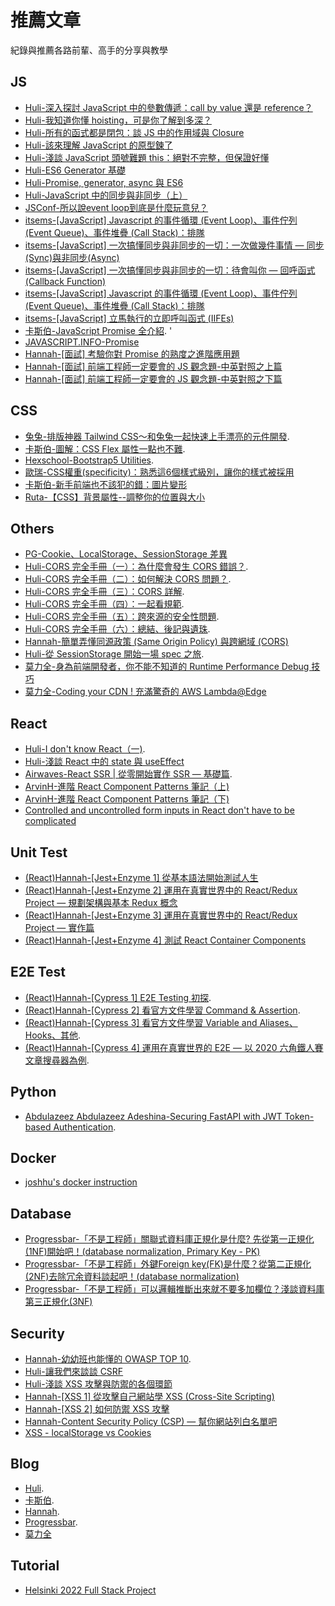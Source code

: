 # 推薦文章
紀錄與推薦各路前輩、高手的分享與教學

## JS
- [Huli-深入探討 JavaScript 中的參數傳遞：call by value 還是 reference？](https://github.com/aszx87410/blog/issues/30)  
- [Huli-我知道你懂 hoisting，可是你了解到多深？](https://github.com/aszx87410/blog/issues/34)  
- [Huli-所有的函式都是閉包：談 JS 中的作用域與 Closure](https://github.com/aszx87410/blog/issues/35)  
- [Huli-該來理解 JavaScript 的原型鍊了](https://github.com/aszx87410/blog/issues/18)  
- [Huli-淺談 JavaScript 頭號難題 this：絕對不完整，但保證好懂](https://github.com/aszx87410/blog/issues/39)  
- [Huli-ES6 Generator 基礎](https://github.com/aszx87410/blog/issues/1)  
- [Huli-Promise, generator, async 與 ES6](https://github.com/aszx87410/blog/issues/2)  
- [Huli-JavaScript 中的同步與非同步（上）](https://github.com/aszx87410/blog/issues/49)
- [JSConf-所以說event loop到底是什麼玩意兒？](https://www.youtube.com/watch?v=8aGhZQkoFbQ&ab_channel=JSConf)
- [itsems-[JavaScript] Javascript 的事件循環 (Event Loop)、事件佇列 (Event Queue)、事件堆疊 (Call Stack)：排隊](https://medium.com/itsems-frontend/javascript-event-loop-event-queue-call-stack-74a02fed5625)
- [itsems-[JavaScript] 一次搞懂同步與非同步的一切：一次做幾件事情 — 同步(Sync)與非同步(Async)](https://medium.com/itsems-frontend/javascript-sync-async-22e75e1ca1dc)
- [itsems-[JavaScript] 一次搞懂同步與非同步的一切：待會叫你 — 回呼函式(Callback Function)](https://medium.com/itsems-frontend/javascript-callback-function-993abc2c0b42)
- [itsems-[JavaScript] Javascript 的事件循環 (Event Loop)、事件佇列 (Event Queue)、事件堆疊 (Call Stack)：排隊](https://medium.com/itsems-frontend/javascript-event-loop-event-queue-call-stack-74a02fed5625)
- [itsems-[JavaScript] 立馬執行的立即呼叫函式 (IIFEs)](https://medium.com/itsems-frontend/javascript-iifes-5d83aeec11de)
- [卡斯伯-JavaScript Promise 全介紹](https://wcc723.github.io/development/2020/02/16/all-new-promise/). '
- [JAVASCRIPT.INFO-Promise](https://javascript.info/promise-basics)
- [Hannah-[面試] 考驗你對 Promise 的熟度之進階應用題](https://medium.com/starbugs/%E9%9D%A2%E8%A9%A6-%E8%80%83%E9%A9%97%E4%BD%A0%E5%B0%8D-promise-%E7%9A%84%E7%86%9F%E5%BA%A6%E4%B9%8B%E9%80%B2%E9%9A%8E%E6%87%89%E7%94%A8%E9%A1%8C-6eda0dd0d767)
- [Hannah-[面試] 前端工程師一定要會的 JS 觀念題-中英對照之上篇](https://medium.com/starbugs/%E9%9D%A2%E8%A9%A6-%E5%89%8D%E7%AB%AF%E5%B7%A5%E7%A8%8B%E5%B8%AB%E4%B8%80%E5%AE%9A%E8%A6%81%E6%9C%83%E7%9A%84-js-%E8%A7%80%E5%BF%B5%E9%A1%8C-%E4%B8%AD%E8%8B%B1%E5%B0%8D%E7%85%A7%E4%B9%8B%E4%B8%8A%E7%AF%87-3b0a3feda14f)
- [Hannah-[面試] 前端工程師一定要會的 JS 觀念題-中英對照之下篇](https://medium.com/starbugs/%E9%9D%A2%E8%A9%A6-%E5%89%8D%E7%AB%AF%E5%B7%A5%E7%A8%8B%E5%B8%AB%E4%B8%80%E5%AE%9A%E8%A6%81%E6%9C%83%E7%9A%84-js-%E8%A7%80%E5%BF%B5%E9%A1%8C-%E4%B8%AD%E8%8B%B1%E5%B0%8D%E7%85%A7%E4%B9%8B%E4%B8%8B%E7%AF%87-fd46292e374b)


## CSS
- [兔兔-排版神器 Tailwind CSS～和兔兔一起快速上手漂亮的元件開發](https://ithelp.ithome.com.tw/articles/10259296). 
- [卡斯伯-圖解：CSS Flex 屬性一點也不難](https://wcc723.github.io/css/2017/07/21/css-flex/). 
- [Hexschool-Bootstrap5 Utilities](https://bootstrap5.hexschool.com/docs/5.0/getting-started/introduction/). 
- [歐瑞-CSS權重(specificity)：熟悉這6個樣式級別，讓你的樣式被採用](https://selflearningsuccess.com/css-specificity/)
- [卡斯伯-新手前端也不該犯的錯：圖片變形](https://wcc723.github.io/development/2020/10/11/img-cover/)
- [Ruta-【CSS】背景屬性--調整你的位置與大小](https://medium.com/@RUE503/css-%E8%83%8C%E6%99%AF%E5%B1%AC%E6%80%A7-%E8%AA%BF%E6%95%B4%E4%BD%A0%E7%9A%84%E4%BD%8D%E7%BD%AE%E8%88%87%E5%A4%A7%E5%B0%8F-964170fbe1ed)


## Others
- [PG-Cookie、LocalStorage、SessionStorage 差異](https://bebeboboha.github.io/2019/06/18/cookie-localstorage-sessionstorage/)
- [Huli-CORS 完全手冊（一）：為什麼會發生 CORS 錯誤？](https://github.com/aszx87410/blog/issues/68). 
- [Huli-CORS 完全手冊（二）：如何解決 CORS 問題？](https://github.com/aszx87410/blog/issues/69). 
- [Huli-CORS 完全手冊（三）：CORS 詳解](https://github.com/aszx87410/blog/issues/70). 
- [Huli-CORS 完全手冊（四）：一起看規範](https://github.com/aszx87410/blog/issues/71). 
- [Huli-CORS 完全手冊（五）：跨來源的安全性問題](https://github.com/aszx87410/blog/issues/72). 
- [Huli-CORS 完全手冊（六）：總結、後記與遺珠](https://github.com/aszx87410/blog/issues/73). 
- [Hannah-簡單弄懂同源政策 (Same Origin Policy) 與跨網域 (CORS)](https://medium.com/starbugs/%E5%BC%84%E6%87%82%E5%90%8C%E6%BA%90%E6%94%BF%E7%AD%96-same-origin-policy-%E8%88%87%E8%B7%A8%E7%B6%B2%E5%9F%9F-cors-e2e5c1a53a19)
- [Huli-從 SessionStorage 開始一場 spec 之旅](https://github.com/aszx87410/blog/issues/62). 
- [莫力全-身為前端開發者，你不能不知道的 Runtime Performance Debug 技巧](https://medium.com/starbugs/%E8%BA%AB%E7%82%BA%E5%89%8D%E7%AB%AF%E9%96%8B%E7%99%BC%E8%80%85-%E4%BD%A0%E4%B8%8D%E8%83%BD%E4%B8%8D%E7%9F%A5%E9%81%93%E7%9A%84-runtime-performance-debug-%E6%8A%80%E5%B7%A7-4f0efd27b86d)
- [莫力全-Coding your CDN ! 充滿驚奇的 AWS Lambda@Edge](https://medium.com/starbugs/coding-your-cdn-%E5%85%85%E6%BB%BF%E9%A9%9A%E5%A5%87%E7%9A%84-aws-lambda-edge-763d9dd1f00d)


## React
- [Huli-I don't know React（一)](https://github.com/aszx87410/blog/issues/64). 
- [Huli-淺談 React 中的 state 與 useEffect](https://github.com/aszx87410/blog/issues/63)
- [Airwaves-React SSR | 從零開始實作 SSR — 基礎篇](https://medium.com/%E6%89%8B%E5%AF%AB%E7%AD%86%E8%A8%98/server-side-rendering-ssr-in-reactjs-part1-d2a11890abfc). 
- [ArvinH-進階 React Component Patterns 筆記（上)](https://blog.techbridge.cc/2018/06/27/advanced-react-component-patterns-note/)
- [ArvinH-進階 React Component Patterns 筆記（下)](https://blog.techbridge.cc/2018/07/21/advanced-react-component-patterns-note-II/)
- [Controlled and uncontrolled form inputs in React don't have to be complicated](https://goshacmd.com/controlled-vs-uncontrolled-inputs-react/)

## Unit Test
- [(React)Hannah-[Jest+Enzyme 1] 從基本語法開始測試人生](https://medium.com/hannah-lin/jest-enzyme-1-%E5%B0%B1%E5%BE%9E%E8%A8%88%E6%95%B8%E5%99%A8%E9%96%8B%E5%A7%8B-bd4d7d223f72)
- [(React)Hannah-[Jest+Enzyme 2] 運用在真實世界中的 React/Redux Project — 規劃架構與基本 Redux 概念](https://medium.com/hannah-lin/jest-enzyme-%E9%81%8B%E7%94%A8%E5%9C%A8%E7%9C%9F%E5%AF%A6%E4%B8%96%E7%95%8C%E4%B8%AD%E7%9A%84-react-redux-project-%E5%B0%88%E6%A1%88%E8%AC%9B%E8%A7%A3%E7%AF%87-ca370c22f745)
- [(React)Hannah-[Jest+Enzyme 3] 運用在真實世界中的 React/Redux Project — 實作篇](https://medium.com/hannah-lin/jest-enzyme-3-%E9%81%8B%E7%94%A8%E5%9C%A8%E7%9C%9F%E5%AF%A6%E4%B8%96%E7%95%8C%E4%B8%AD%E7%9A%84-react-redux-project-%E5%AF%A6%E4%BD%9C%E7%AF%87-5a0605d154d6)
- [(React)Hannah-[Jest+Enzyme 4] 測試 React Container Components](https://medium.com/hannah-lin/jest-enzyme-5-%E5%A6%82%E4%BD%95%E6%B8%AC%E8%A9%A6-react-container-components-475fb1aa9d7)

## E2E Test
- [(React)Hannah-[Cypress 1] E2E Testing 初探](https://medium.com/hannah-lin/cypress-e2e-testing-%E5%88%9D%E6%8E%A2-a10eca3c0cf7). 
- [(React)Hannah-[Cypress 2] 看官方文件學習 Command & Assertion](https://medium.com/hannah-lin/cypress-2-%E7%9C%8B%E5%AE%98%E6%96%B9%E6%96%87%E4%BB%B6%E5%AD%B8%E7%BF%92%E5%9F%BA%E6%9C%AC%E7%94%A8%E6%B3%95-76606c4420be). 
- [(React)Hannah-[Cypress 3] 看官方文件學習 Variable and Aliases、Hooks、其他](https://medium.com/hannah-lin/cypress-3-%E7%9C%8B%E5%AE%98%E6%96%B9%E6%96%87%E4%BB%B6%E5%AD%B8%E7%BF%92-variable-and-aliases-hook-%E5%85%B6%E4%BB%96-c898228a5dcd). 
- [(React)Hannah-[Cypress 4] 運用在真實世界的 E2E — 以 2020 六角鐵人賽文章搜尋器為例](https://medium.com/hannah-lin/cypress-4-%E9%81%8B%E7%94%A8%E5%9C%A8%E7%9C%9F%E5%AF%A6%E4%B8%96%E7%95%8C%E7%9A%84-e2e-%E4%BB%A5-2020-%E5%85%AD%E8%A7%92%E9%90%B5%E4%BA%BA%E8%B3%BD%E6%96%87%E7%AB%A0%E6%90%9C%E5%B0%8B%E5%99%A8%E7%82%BA%E4%BE%8B-d676c74f05d2).  


## Python
- [Abdulazeez Abdulazeez Adeshina-Securing FastAPI with JWT Token-based Authentication](https://testdriven.io/blog/fastapi-jwt-auth/). 

## Docker
- [joshhu's docker instruction](https://joshhu.gitbooks.io/dockercommands/content/DockerImages/index.html)


## Database
- [Progressbar-「不是工程師」關聯式資料庫正規化是什麼? 先從第一正規化(1NF)開始吧！(database normalization, Primary Key - PK)](https://progressbar.tw/posts/265)
- [Progressbar-「不是工程師」外鍵Foreign key(FK)是什麼？從第二正規化(2NF)去除冗余資料談起吧！(database normalization)](https://progressbar.tw/posts/267)
- [Progressbar-「不是工程師」可以邏輯推斷出來就不要多加欄位？淺談資料庫第三正規化(3NF)](https://progressbar.tw/posts/270)


## Security
- [Hannah-幼幼班也能懂的 OWASP TOP 10](https://medium.com/starbugs/%E5%B9%BC%E5%B9%BC%E7%8F%AD%E4%B9%9F%E8%83%BD%E6%87%82%E7%9A%84-owasp-top-10-692764c51f61). 
- [Huli-讓我們來談談 CSRF](https://github.com/aszx87410/blog/issues/16)
- [Huli-淺談 XSS 攻擊與防禦的各個環節](https://github.com/aszx87410/blog/issues/81)
- [Hannah-[XSS 1] 從攻擊自己網站學 XSS (Cross-Site Scripting)](https://medium.com/hannah-lin/%E5%BE%9E%E6%94%BB%E6%93%8A%E8%87%AA%E5%B7%B1%E7%B6%B2%E7%AB%99%E5%AD%B8-xss-cross-site-scripting-%E5%8E%9F%E7%90%86%E7%AF%87-fec3d1864e42)
- [Hannah-[XSS 2] 如何防禦 XSS 攻擊](https://medium.com/hannah-lin/xss-2-%E5%A6%82%E4%BD%95%E9%98%B2%E7%A6%A6-xss-%E6%94%BB%E6%93%8A-18fdf10ef5ef)
- [Hannah-Content Security Policy (CSP) — 幫你網站列白名單吧](https://medium.com/hannah-lin/content-security-policy-csp-%E5%B9%AB%E4%BD%A0%E7%B6%B2%E7%AB%99%E5%88%97%E7%99%BD%E5%90%8D%E5%96%AE%E5%90%A7-df38c990f63c)
- [XSS - localStorage vs Cookies](https://academind.com/tutorials/localstorage-vs-cookies-xss)

## Blog
- [Huli](https://github.com/aszx87410/blog). 
- [卡斯伯](https://wcc723.github.io/). 
- [Hannah](https://medium.com/hannah-lin). 
- [Progressbar](https://progressbar.tw/posts). 
- [莫力全](https://oldmo860617.medium.com/)

## Tutorial 
- [Helsinki 2022 Full Stack Project](https://fullstackopen.com/en/)


